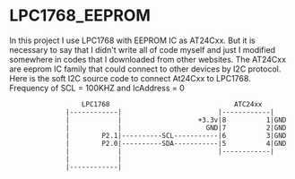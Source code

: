 # LPC1768_EEPROM
In this project I use LPC1768  with EEPROM IC as AT24Cxx.
But it is necessary to say that I didn't write all of code myself and just I modified somewhere in codes that I downloaded from other websites.
The AT24Cxx are eeprom IC family that could connect to other devices by I2C protocol. Here is the soft I2C source code to connect At24Cxx to LPC1768.
Frequency of SCL = 100KHZ
and IcAddress = 0


                                                
                      LPC1768                               ATC24xx
                  |------------|                        |------------|    
                  |            |                   +3.3v|8          1|GND    
                  |            |                     GND|7          2|GND                 
                  |        P2.1|----------SCL-----------|6          3|GND                               
                  |        P2.0|----------SDA-----------|5          4|GND                                                  
                  |            |                        |------------|                           
                  |            |                                            
                  |------------|                                          
